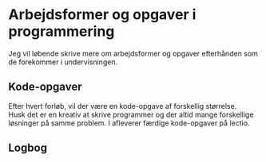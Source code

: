 # Arbejdsformer og opgaver i programmering

Jeg vil løbende skrive mere om arbejdsformer og opgaver efterhånden som de forekommer i undervisningen.

## Kode-opgaver  
Efter hvert forløb, vil der være en kode-opgave af forskellig størrelse.  
Husk det er en kreativ at skrive programmer og der altid mange forskellige løsninger på samme problem.
I afleverer færdige kode-opgaver på lectio.

## Logbog
